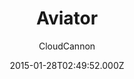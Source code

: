 ---
title: Aviator
github: https://github.com/CloudCannon/aviator-jekyll-template
demo: https://tangerine-lemon.cloudvent.net/
author: CloudCannon
thumbnail: themes/jekyll-aviator.jpg
ssg:
  - Jekyll
cms:
  - Markdown
date: 2015-01-28T02:49:52.000Z
description: ':droplet: API Documentation template for Jekyll'
draft: true
publish_date: '2015-01-28T02:49:52Z'
update_date: '2022-08-01T03:17:43Z'
github_star: 349
github_fork: 181
---
